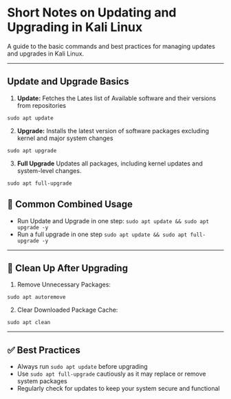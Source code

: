 # Short Notes on Updating and Upgrading in Kali Linux  

A guide to the basic commands and best practices for managing updates and upgrades in Kali Linux.

---

## Update and Upgrade Basics  
1. **Update:**
Fetches the Lates list of Available software and their versions from repositories
```
sudo apt update
```
2. **Upgrade:**
	Installs the latest version of software packages excluding kernel and major system changes
```
sudo apt upgrade
```
3. **Full Upgrade**
	Updates all packages, including kernel updates and system-level changes.
```
sudo apt full-upgrade
```
## 🔧 Common Combined Usage

- Run Update and Upgrade in one step:
	`sudo apt update && sudo apt upgrade -y`
- Run a full upgrade in one step
	`sudo apt update && sudo apt full-upgrade -y`
---
## 🧹 Clean Up After Upgrading

1. Remove Unnecessary Packages:

```
sudo apt autoremove
```

2. Clear Downloaded Package Cache:

```
sudo apt clean
```

---
## ✅ Best Practices 
- Always run `sudo apt update` before upgrading
- Use `sudo apt full-upgrade` cautiously as it may replace or remove system packages
- Regularly check for updates to keep your system secure and functional

